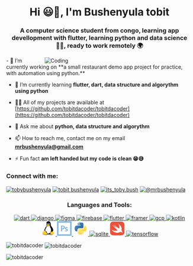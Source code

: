 <h1 align="center">Hi 😃👋, I'm Bushenyula tobit</h1>
<h3 align="center">A computer science student from congo, learning app devellopment with flutter, learning python and data science 👨‍💻, ready to work remotely 🌍</h3>
<img align="right" alt="Coding" width="400"   src="https://media.giphy.com/media/v1.Y2lkPTc5MGI3NjExNmQyOTY3MGM0MTQ4ZTk2OTUwOWM0MWI3OGY4NjVhYjM0MDcwNDBlNCZjdD1n/qgQUggAC3Pfv687qPC/giphy.gif">
- 🔭 I’m currently working on **a small restaurant demo app project for practice, with automation using python.**

- 🌱 I’m currently learning **flutter, dart, data structure and algorythm using python**

- 👨‍💻 All of my projects are available at [https://github.com/tobitdacoder/tobitdacoder](https://github.com/tobitdacoder/tobitdacoder)

- 💬 Ask me about **python, data structure and algorythm**

- 📫 How to reach me, contact me on my email **mrbushenyula@gmail.com**

- ⚡ Fun fact **am left handed but my code is clean 😁😅**

<h3 align="left">Connect with me:</h3>
<p align="left" >
<a href="https://twitter.com/tobybushenyula" target="blank"><img align="center" src="https://raw.githubusercontent.com/rahuldkjain/github-profile-readme-generator/master/src/images/icons/Social/twitter.svg" alt="tobybushenyula" height="30" width="40" /></a>
<a href="https://fb.com/tobit bushenyula" target="blank"><img align="center" src="https://raw.githubusercontent.com/rahuldkjain/github-profile-readme-generator/master/src/images/icons/Social/facebook.svg" alt="tobit bushenyula" height="30" width="40" /></a>
<a href="https://instagram.com/its_toby.bush" target="blank"><img align="center" src="https://raw.githubusercontent.com/rahuldkjain/github-profile-readme-generator/master/src/images/icons/Social/instagram.svg" alt="its_toby.bush" height="30" width="40" /></a>
<a href="https://www.hackerrank.com/@mrbushenyula" target="blank"><img align="center" src="https://raw.githubusercontent.com/rahuldkjain/github-profile-readme-generator/master/src/images/icons/Social/hackerrank.svg" alt="@mrbushenyula" height="30" width="40" /></a>
</p>

<h3 align="center">Languages and Tools:</h3>
<p align="center"> <a href="https://dart.dev" target="_blank" rel="noreferrer"> <img src="https://www.vectorlogo.zone/logos/dartlang/dartlang-icon.svg" alt="dart" width="40" height="40"/> </a> <a href="https://www.djangoproject.com/" target="_blank" rel="noreferrer"> <img src="https://cdn.worldvectorlogo.com/logos/django.svg" alt="django" width="40" height="40"/> </a> <a href="https://www.figma.com/" target="_blank" rel="noreferrer"> <img src="https://www.vectorlogo.zone/logos/figma/figma-icon.svg" alt="figma" width="40" height="40"/> </a> <a href="https://firebase.google.com/" target="_blank" rel="noreferrer"> <img src="https://www.vectorlogo.zone/logos/firebase/firebase-icon.svg" alt="firebase" width="40" height="40"/> </a> <a href="https://flutter.dev" target="_blank" rel="noreferrer"> <img src="https://www.vectorlogo.zone/logos/flutterio/flutterio-icon.svg" alt="flutter" width="40" height="40"/> </a> <a href="https://www.framer.com/" target="_blank" rel="noreferrer"> <img src="https://www.vectorlogo.zone/logos/framer/framer-icon.svg" alt="framer" width="40" height="40"/> </a> <a href="https://cloud.google.com" target="_blank" rel="noreferrer"> <img src="https://www.vectorlogo.zone/logos/google_cloud/google_cloud-icon.svg" alt="gcp" width="40" height="40"/> </a> <a href="https://kotlinlang.org" target="_blank" rel="noreferrer"> <img src="https://www.vectorlogo.zone/logos/kotlinlang/kotlinlang-icon.svg" alt="kotlin" width="40" height="40"/> </a> <a href="https://www.linux.org/" target="_blank" rel="noreferrer"> <img src="https://raw.githubusercontent.com/devicons/devicon/master/icons/linux/linux-original.svg" alt="linux" width="40" height="40"/> </a> <a href="https://www.photoshop.com/en" target="_blank" rel="noreferrer"> <img src="https://raw.githubusercontent.com/devicons/devicon/master/icons/photoshop/photoshop-line.svg" alt="photoshop" width="40" height="40"/> </a> <a href="https://www.python.org" target="_blank" rel="noreferrer"> <img src="https://raw.githubusercontent.com/devicons/devicon/master/icons/python/python-original.svg" alt="python" width="40" height="40"/> </a> <a href="https://www.sqlite.org/" target="_blank" rel="noreferrer"> <img src="https://www.vectorlogo.zone/logos/sqlite/sqlite-icon.svg" alt="sqlite" width="40" height="40"/> </a> <a href="https://developer.apple.com/swift/" target="_blank" rel="noreferrer"> <img src="https://raw.githubusercontent.com/devicons/devicon/master/icons/swift/swift-original.svg" alt="swift" width="40" height="40"/> </a> <a href="https://www.tensorflow.org" target="_blank" rel="noreferrer"> <img src="https://www.vectorlogo.zone/logos/tensorflow/tensorflow-icon.svg" alt="tensorflow" width="40" height="40"/> </a> </p>

<p><img align="left" src="https://github-readme-stats.vercel.app/api/top-langs?username=tobitdacoder&show_icons=true&locale=en&layout=compact" alt="tobitdacoder" /></p>

<p>&nbsp;<img align="center" src="https://github-readme-stats.vercel.app/api?username=tobitdacoder&show_icons=true&locale=en" alt="tobitdacoder" /></p>

<p><img align="left" src="https://github-readme-streak-stats.herokuapp.com/?user=tobitdacoder&" alt="tobitdacoder" /></p>
